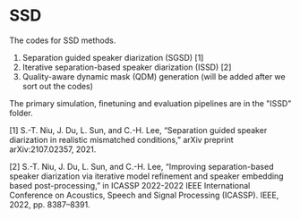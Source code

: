 # SSD
The codes for SSD methods.
1. Separation guided speaker diarization (SGSD) [1] 
2. Iterative separation-based speaker diarization (ISSD) [2]
3. Quality-aware dynamic mask (QDM) generation (will be added after we sort out the codes)

The primary simulation, finetuning and evaluation pipelines are in the "ISSD" folder.

[1] S.-T. Niu, J. Du, L. Sun, and C.-H. Lee, “Separation guided speaker diarization in realistic mismatched
conditions,” arXiv preprint arXiv:2107.02357, 2021.

[2] S.-T. Niu, J. Du, L. Sun, and C.-H. Lee, “Improving separation-based speaker diarization via iterative model refinement and speaker
embedding based post-processing,” in ICASSP 2022-2022 IEEE International Conference on Acoustics,
Speech and Signal Processing (ICASSP). IEEE, 2022, pp. 8387–8391.
